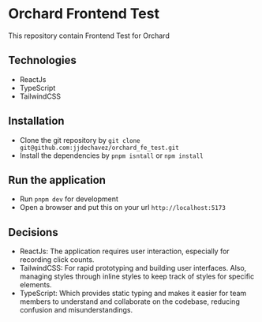 # Orchard Frontend Test

This repository contain Frontend Test for Orchard

## Technologies
- ReactJs
- TypeScript
- TailwindCSS

## Installation
- Clone the git repository by `git clone git@github.com:jjdechavez/orchard_fe_test.git`
- Install the dependencies by `pnpm isntall` or `npm install`

## Run the application
- Run `pnpm dev` for development
- Open a browser and put this on your url `http://localhost:5173`

## Decisions
- ReactJs: The application requires user interaction, especially for recording click counts.
- TailwindCSS: For rapid prototyping and building user interfaces. Also, managing styles through inline styles to keep track of styles for specific elements.
- TypeScript: Which provides static typing and makes it easier for team members to understand and collaborate on the codebase, reducing confusion and misunderstandings.
